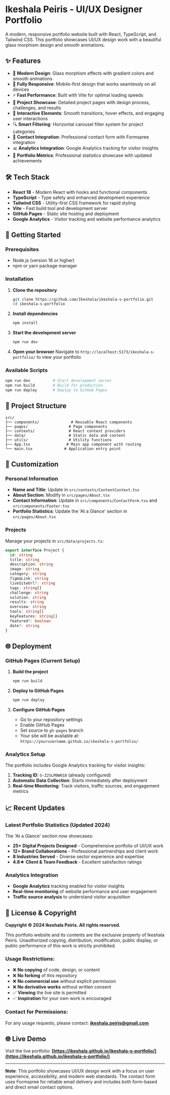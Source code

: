 # Ikeshala Peiris - UI/UX Designer Portfolio

A modern, responsive portfolio website built with React, TypeScript, and Tailwind CSS. This portfolio showcases UI/UX design work with a beautiful glass morphism design and smooth animations.

## ✨ Features

- 🎨 **Modern Design**: Glass morphism effects with gradient colors and smooth animations
- 📱 **Fully Responsive**: Mobile-first design that works seamlessly on all devices
- ⚡ **Fast Performance**: Built with Vite for optimal loading speeds
- 📂 **Project Showcase**: Detailed project pages with design process, challenges, and results
- 🎯 **Interactive Elements**: Smooth transitions, hover effects, and engaging user interactions
- 🔍 **Smart Filtering**: Horizontal carousel filter system for project categories
- 📧 **Contact Integration**: Professional contact form with Formspree integration
- 📊 **Analytics Integration**: Google Analytics tracking for visitor insights
- 🎯 **Portfolio Metrics**: Professional statistics showcase with updated achievements

## 🛠️ Tech Stack

- **React 18** - Modern React with hooks and functional components
- **TypeScript** - Type safety and enhanced development experience
- **Tailwind CSS** - Utility-first CSS framework for rapid styling
- **Vite** - Fast build tool and development server
- **GitHub Pages** - Static site hosting and deployment
- **Google Analytics** - Visitor tracking and website performance analytics

## 🚀 Getting Started

### Prerequisites
- Node.js (version 16 or higher)
- npm or yarn package manager

### Installation

1. **Clone the repository**
   ```bash
   git clone https://github.com/Ikeshala/ikeshala-s-portfolio.git
   cd ikeshala-s-portfolio
   ```

2. **Install dependencies**
   ```bash
   npm install
   ```

3. **Start the development server**
   ```bash
   npm run dev
   ```

4. **Open your browser**
   Navigate to `http://localhost:5173/ikeshala-s-portfolio/` to view your portfolio

### Available Scripts

```bash
npm run dev          # Start development server
npm run build        # Build for production
npm run deploy       # Deploy to GitHub Pages
```

## 📁 Project Structure

```
src/
├── components/              # Reusable React components
├── pages/                  # Page components
├── contexts/               # React context providers
├── data/                   # Static data and content
├── utils/                  # Utility functions
├── App.tsx                # Main app component with routing
└── main.tsx              # Application entry point
```

## 🎨 Customization

### Personal Information
- **Name and Title**: Update in `src/contexts/ContentContext.tsx`
- **About Section**: Modify in `src/pages/About.tsx`
- **Contact Information**: Update in `src/components/ContactForm.tsx` and `src/components/Footer.tsx`
- **Portfolio Statistics**: Update the 'At a Glance' section in `src/pages/About.tsx`

### Projects
Manage your projects in `src/data/projects.ts`:

```typescript
export interface Project {
  id: string
  title: string
  description: string
  image: string
  category: string
  figmaLink: string
  liveSiteUrl?: string
  tags: string[]
  challenge: string
  solution: string
  results: string
  overview: string
  tools: string[]
  keyFeatures: string[]
  featured?: boolean
  date?: string
}
```

## 🌐 Deployment

### GitHub Pages (Current Setup)

1. **Build the project**
   ```bash
   npm run build
   ```

2. **Deploy to GitHub Pages**
   ```bash
   npm run deploy
   ```

3. **Configure GitHub Pages**
   - Go to your repository settings
   - Enable GitHub Pages
   - Set source to `gh-pages` branch
   - Your site will be available at: `https://yourusername.github.io/ikeshala-s-portfolio/`

### Analytics Setup

The portfolio includes Google Analytics tracking for visitor insights:

1. **Tracking ID**: `G-Z2SLM8W018` (already configured)
2. **Automatic Data Collection**: Starts immediately after deployment
3. **Real-time Monitoring**: Track visitors, traffic sources, and engagement metrics

## 📈 Recent Updates

### Latest Portfolio Statistics (Updated 2024)
The 'At a Glance' section now showcases:
- **25+ Digital Projects Designed** - Comprehensive portfolio of UI/UX work
- **12+ Brand Collaborations** - Professional partnerships and client work
- **8 Industries Served** - Diverse sector experience and expertise
- **4.8★ Client & Team Feedback** - Excellent satisfaction ratings

### Analytics Integration
- **Google Analytics** tracking enabled for visitor insights
- **Real-time monitoring** of website performance and user engagement
- **Traffic source analysis** to understand visitor acquisition

## 📝 License & Copyright

**Copyright © 2024 Ikeshala Peiris. All rights reserved.**

This portfolio website and its contents are the exclusive property of Ikeshala Peiris. Unauthorized copying, distribution, modification, public display, or public performance of this work is strictly prohibited.

### **Usage Restrictions:**
- ❌ **No copying** of code, design, or content
- ❌ **No forking** of this repository
- ❌ **No commercial use** without explicit permission
- ❌ **No derivative works** without written consent
- ✅ **Viewing** the live site is permitted
- ✅ **Inspiration** for your own work is encouraged

### **Contact for Permissions:**
For any usage requests, please contact: **ikeshala.peiris@gmail.com**

## 🌐 Live Demo

Visit the live portfolio: **[https://ikeshala.github.io/ikeshala-s-portfolio/](https://ikeshala.github.io/ikeshala-s-portfolio/)**

---

**Note**: This portfolio showcases UI/UX design work with a focus on user experience, accessibility, and modern web standards. The contact form uses Formspree for reliable email delivery and includes both form-based and direct email contact options. 